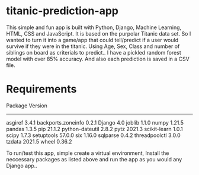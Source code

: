 # titanic-prediction-app

This simple and fun app is built with Python, Django, Machine Learning, HTML, CSS and JavaScript. It is based on the purpolar Titanic data set.
So I wanted to turn it into a game/app that could tell/predict if a user would survive if they were in the titanic.
Using Age, Sex, Class and number of siblings on board as criterials to predict..
I have a pickled random forest model with over 85% accuracy. And also each prediction is saved in a CSV file.

# Requirements
Package            Version
------------------ -------
asgiref            3.4.1
backports.zoneinfo 0.2.1
Django             4.0
joblib             1.1.0
numpy              1.21.5
pandas             1.3.5
pip                21.1.2
python-dateutil    2.8.2
pytz               2021.3
scikit-learn       1.0.1
scipy              1.7.3
setuptools         57.0.0
six                1.16.0
sqlparse           0.4.2
threadpoolctl      3.0.0
tzdata             2021.5
wheel              0.36.2


To run/test this app, simple create a virtual environment, Install the neccessary packages as listed above and run the app as you would any Django app..

